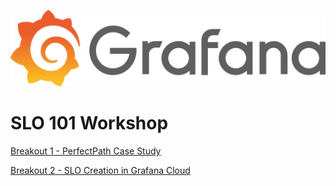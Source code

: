 ![Grafana Logo](grafana.png) 
# SLO 101 Workshop

[Breakout 1 - PerfectPath Case Study](./Breakout_1_Case_Study.md)

[Breakout 2 - SLO Creation in Grafana Cloud](./Breakout_2_SLO_Creation_in_Grafana_Cloud.md)
